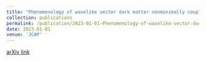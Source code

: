 ```yaml
---
title: "Phenomenology of wavelike vector dark matter nonminimally coupled to gravity"
collection: publications
permalink: /publication/2023-01-01-Phenomenology-of-wavelike-vector-dark-matter-nonminimally-coupled-to-gravity
date: 2023-01-01
venue: 'JCAP'
---
```

[arXiv link](https://arxiv.org/abs/2305.03841)
